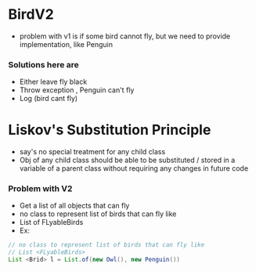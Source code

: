 # BirdV2
- problem with v1 is if some bird cannot fly, but we need to 
provide implementation, like Penguin 
### Solutions here are 
- Either leave fly black
- Throw exception , Penguin can't fly
- Log (bird cant fly)
# Liskov's Substitution Principle 
- say's no special treatment for any child class
- Obj of any child class should be able to be substituted / stored 
in a variable of a parent class without requiring any changes in future code

### Problem with V2
- Get a list of all objects that can fly
- no class to represent list of birds that can fly like
- List of FLyableBirds
- Ex: 
```java
// no class to represent list of birds that can fly like
// List <FLyableBirds>
List <Brid> l = List.of(new Owl(), new Penguin())
```

